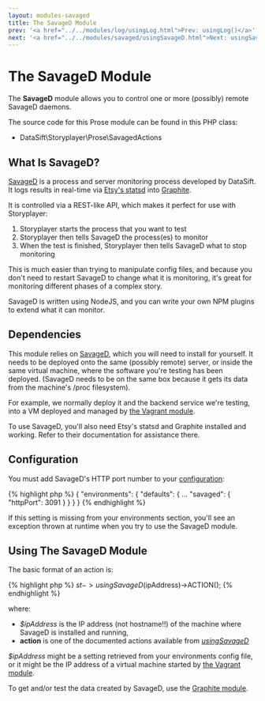 ```yaml
---
layout: modules-savaged
title: The SavageD Module
prev: '<a href="../../modules/log/usingLog.html">Prev: usingLog()</a>'
next: '<a href="../../modules/savaged/usingSavageD.html">Next: usingSavageD()</a>'
---
```


# The SavageD Module

The __SavageD__ module allows you to control one or more (possibly) remote SavageD daemons.

The source code for this Prose module can be found in this PHP class:

* DataSift\Storyplayer\Prose\SavagedActions

## What Is SavageD?

[SavageD](https://github.com/datasift/SavageD) is a process and server monitoring process developed by DataSift.  It logs results in real-time via [Etsy's statsd](https://github.com/etsy/statsd) into [Graphite](https://github.com/graphite-project).

It is controlled via a REST-like API, which makes it perfect for use with Storyplayer:

1. Storyplayer starts the process that you want to test
1. Storyplayer then tells SavageD the process(es) to monitor
1. When the test is finished, Storyplayer then tells SavageD what to stop monitoring

This is much easier than trying to manipulate config files, and because you don't need to restart SavageD to change what it is monitoring, it's great for monitoring different phases of a complex story.

SavageD is written using NodeJS, and you can write your own NPM plugins to extend what it can monitor.

## Dependencies

This module relies on [SavageD](https://github.com/datasift/SavageD), which you will need to install for yourself.  It needs to be deployed onto the same (possibly remote) server, or inside the same virtual machine, where the software you're testing has been deployed.  (SavageD needs to be on the same box because it gets its data from the machine's /proc filesystem).

For example, we normally deploy it and the backend service we're testing, into a VM deployed and managed by [the Vagrant module](../modules/vagrant.html).

To use SavageD, you'll also need Etsy's statsd and Graphite installed and working.  Refer to their documentation for assistance there.

## Configuration

You must add SavageD's HTTP port number to your [configuration](../../stories/configuration.html):

{% highlight php %}
{
	"environments": {
		"defaults": {
			...
			"savaged": {
				"httpPort": 3091
			}
		}
	}
}
{% endhighlight %}

If this setting is missing from your environments section, you'll see an exception thrown at runtime when you try to use the SavageD module.

## Using The SavageD Module

The basic format of an action is:

{% highlight php %}
$st->usingSavageD($ipAddress)->ACTION();
{% endhighlight %}

where:

* _$ipAddress_ is the IP address (not hostname!!) of the machine where SavageD is installed and running,
* __action__ is one of the documented actions available from _[usingSavageD](usingSavageD.html)_

_$ipAddress_ might be a setting retrieved from your environments config file, or it might be the IP address of a virtual machine started by [the Vagrant module](../modules/vagrant.html).

To get and/or test the data created by SavageD, use the [Graphite module](../graphite/index.html).